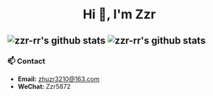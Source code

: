 <h1 align="center">Hi 👋, I'm Zzr</h1>

![zzr-rr's github stats](https://github-readme-stats-v2-two.vercel.app/api?username=zzr-rr&show_icons=true&hide_border=true)
![zzr-rr's github stats](https://github-readme-stats-v2-two.vercel.app/api/top-langs/?username=zzr-rr&layout=compact&hide_border=true&langs_count=8)
---

### 📫 Contact

- **Email:** [zhuzr3210@163.com](mailto:zhuzr3210@163.com)
- **WeChat:** Zzr5872






